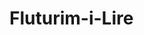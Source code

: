 # Fluturim-i-Lire
<html>
    <head>
        <link rel="stylesheet" href="https://cdnjs.cloudflare.com/ajax/libs/font-awesome/6.5.1/css/all.min.css" integrity="sha512-DTOQO9RWCH3ppGqcWaEA1BIZOC6xxalwEsw9c2QQeAIftl+Vegovlnee1c9QX4TctnWMn13TZye+giMm8e2LwA==" crossorigin="anonymous" referrerpolicy="no-referrer" />
        <link rel="stylesheet" href="style.css">
    </head>
    <body>
        <div class="mause">
            <div class="cursor">
                <script>
                    const cursor = document.querySelector('.cursor');

                    document.addEventListener('mousemove', e => {
                    cursor.setAttribute("style, "top: " + (e.pageY - 10)+ "px")
                    })

                    d
                </script>

                </div>
            </div>

            <div class="permbjtja">
            <nav>
            <ul>
            <li> a href="#AboutUs">AboutUs</a></li>
            <li> a href="#AboutUs">AboutUs</a></li>
            <li> a href="#AboutUs">AboutUs</a></li>
            <li> a href="#AboutUs">AboutUs</a></li>
            </ul>
            </li>
            </nav>
    </body>
</html>
